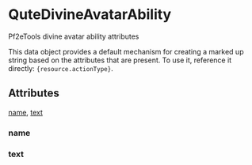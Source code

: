 # QuteDivineAvatarAbility

Pf2eTools divine avatar ability attributes

This data object provides a default mechanism for creating a marked up string based on the attributes that are present. To use it, reference it directly: `{resource.actionType}`.

## Attributes

[name](#name), [text](#text)


### name


### text

